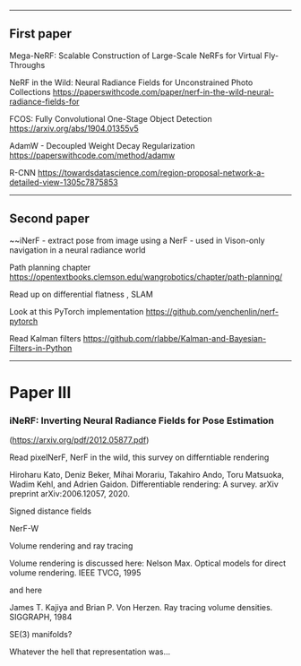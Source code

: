 
------------------------------------------------------------
First paper
------------------------------------------------------------
Mega-NeRF: Scalable Construction of Large-Scale NeRFs for Virtual Fly-Throughs

 NeRF in the Wild: Neural Radiance Fields for Unconstrained Photo Collections
 https://paperswithcode.com/paper/nerf-in-the-wild-neural-radiance-fields-for


 FCOS: Fully Convolutional One-Stage Object Detection
 https://arxiv.org/abs/1904.01355v5

 AdamW -  Decoupled Weight Decay Regularization
 https://paperswithcode.com/method/adamw

 R-CNN
 https://towardsdatascience.com/region-proposal-network-a-detailed-view-1305c7875853

------------------------------------------------------------
Second paper
------------------------------------------------------------

~~iNerF - extract pose from image using a NerF - used in Vison-only navigation in a neural radiance world


Path planning chapter
https://opentextbooks.clemson.edu/wangrobotics/chapter/path-planning/

Read up on differential flatness , SLAM

Look at this PyTorch implementation
https://github.com/yenchenlin/nerf-pytorch

Read Kalman filters
https://github.com/rlabbe/Kalman-and-Bayesian-Filters-in-Python


------------------------------------------------------------
# Paper III
###  iNeRF: Inverting Neural Radiance Fields for Pose Estimation
(https://arxiv.org/pdf/2012.05877.pdf)

Read pixelNerF, NerF in the wild, this survey on differntiable rendering



Hiroharu Kato, Deniz Beker, Mihai Morariu, Takahiro Ando, Toru
Matsuoka, Wadim Kehl, and Adrien Gaidon. Differentiable rendering:
A survey. arXiv preprint arXiv:2006.12057, 2020.

Signed distance fields

NerF-W 

Volume rendering and ray tracing

Volume rendering is discussed here:
Nelson Max. Optical models for direct volume rendering. IEEE TVCG,
1995

and here

James T. Kajiya and Brian P. Von Herzen. Ray tracing volume
densities. SIGGRAPH, 1984


SE(3) manifolds?

Whatever the hell that representation was...



